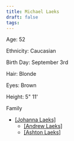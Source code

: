 ```yaml
---
title: Michael Laeks
draft: false
tags:
---
```

 
Age: 52

Ethnicity: Caucasian

Birth Day: September 3rd

Hair: Blonde

Eyes: Brown

Height: 5" 11'

Family
- [[Johanna Laeks]](Wife)
	- [[Andrew Laeks]](son)
	- [[Ashton Laeks]](son)